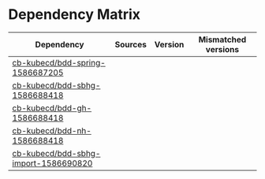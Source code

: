 # Dependency Matrix

Dependency | Sources | Version | Mismatched versions
---------- | ------- | ------- | -------------------
[cb-kubecd/bdd-spring-1586687205](https://github.com/cb-kubecd/bdd-spring-1586687205.git) |  | []() | 
[cb-kubecd/bdd-sbhg-1586688418](https://github.com/cb-kubecd/bdd-sbhg-1586688418.git) |  | []() | 
[cb-kubecd/bdd-gh-1586688418](https://github.com/cb-kubecd/bdd-gh-1586688418.git) |  | []() | 
[cb-kubecd/bdd-nh-1586688418](https://github.com/cb-kubecd/bdd-nh-1586688418.git) |  | []() | 
[cb-kubecd/bdd-sbhg-import-1586690820](https://github.com/cb-kubecd/bdd-sbhg-import-1586690820.git) |  | []() | 
